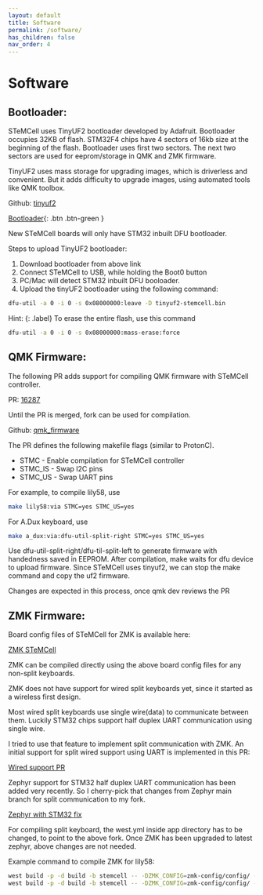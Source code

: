 ```yaml
---
layout: default
title: Software
permalink: /software/
has_children: false
nav_order: 4
---
```


# Software

## Bootloader:

STeMCell uses TinyUF2 bootloader developed by Adafruit. Bootloader occupies 32KB of flash.
STM32F4 chips have 4 sectors of 16kb size at the beginning of the flash. Bootloader uses first
two sectors. The next two sectors are used for eeprom/storage in QMK and ZMK firmware.

TinyUF2 uses mass storage for upgrading images, which is driverless and convenient.
But it adds difficulty to upgrade images, using automated tools like QMK toolbox.

Github: [tinyuf2](https://github.com/megamind4089/tinyuf2)

[Bootloader](https://github.com/megamind4089/STeMCell/blob/main/bootloader/tinyuf2-stemcell.bin?raw=true){: .btn .btn-green }

New STeMCell boards will only have STM32 inbuilt DFU bootloader.

Steps to upload TinyUF2 bootloader:
  1. Download bootloader from above link
  1. Connect STeMCell to USB, while holding the Boot0 button
  1. PC/Mac will detect STM32 inbuilt DFU booloader.
  1. Upload the tinyUF2 bootloader using the following command:

```bash
dfu-util -a 0 -i 0 -s 0x08000000:leave -D tinyuf2-stemcell.bin
```

Hint:
{: .label}
To erase the entire flash, use this command
```bash
dfu-util -a 0 -i 0 -s 0x08000000:mass-erase:force
```


## QMK Firmware:

The following PR adds support for compiling QMK firmware with STeMCell controller.

PR: [16287](https://github.com/qmk/qmk_firmware/pull/16287)

Until the PR is merged, fork can be used for compilation.

Github: [qmk_firmware](https://github.com/megamind4089/qmk_firmware)

The PR defines the following makefile flags (similar to ProtonC).

- STMC - Enable compilation for STeMCell controller
- STMC_IS - Swap I2C pins
- STMC_US - Swap UART pins

For example, to compile lily58, use
```bash
make lily58:via STMC=yes STMC_US=yes
```

For A.Dux keyboard, use
```bash
make a_dux:via:dfu-util-split-right STMC=yes STMC_US=yes
```

Use dfu-util-split-right/dfu-til-split-left to generate firmware with handedness saved in EEPROM.
After compilation, make waits for dfu device to upload firmware. Since STeMCell uses tinyuf2, we can stop the make command and copy the uf2 firmware.

Changes are expected in this process, once qmk dev reviews the PR

## ZMK Firmware:

Board config files of STeMCell for ZMK is available here:

[ZMK STeMCell](https://github.com/megamind4089/zmk-config/tree/main/config/boards/arm/stemcell)

ZMK can be compiled directly using the above board config files for any non-split keyboards.

ZMK does not have support for wired split keyboards yet, since it started as a wireless first design.

Most wired split keyboards use single wire(data) to communicate between them. Luckily STM32 chips support half duplex UART communication using single wire.

I tried to use that feature to implement split communication with ZMK. An initial support for split wired support using UART is implemented in this PR:

[Wired support PR](https://github.com/zmkfirmware/zmk/pull/1117)

Zephyr support for STM32 half duplex UART communication has been added very recently. So I cherry-pick that changes from Zephyr main branch for split communication to my fork.

[Zephyr with STM32 fix](https://github.com/megamind4089/zephyr/tree/v2.5.0+zmk-fixes-stm32f4)

For compiling split keyboard, the west.yml inside app directory has to be changed, to point to the above fork. Once ZMK has been upgraded to latest zephyr, above changes are not needed.

Example command to compile ZMK for lily58:
```bash
west build -p -d build -b stemcell -- -DZMK_CONFIG=zmk-config/config/ -DSHIELD=lily58_left
west build -p -d build -b stemcell -- -DZMK_CONFIG=zmk-config/config/ -DSHIELD=lily58_right
```

